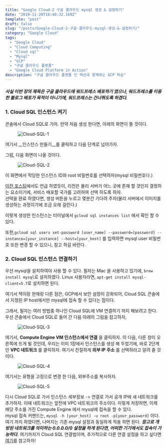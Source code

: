 ```yaml
---
title: "Google Cloud-2 구글 클라우드 mysql 생성 & 설정하기"
date: "2019-11-20T16:40:32.169Z"
template: "post"
draft: false
slug: "/posts/Google-Cloud-2-구글-클라우드-mysql-생성-&-설정하기/"
category: "Google Cloud"
tags:
  - "Google Cloud"
  - "Cloud Computing"
  - "Cloud sql"
  - "Mysql"
  - "GCP"
  - "구글 클라우드 플랫폼"
  - "Google Cloud Platform in Action"
description: "구글 클라우드 플랫폼 인 액션과 함께하는 GCP 학습"
---
```

#### *사실 이번 장의 제목은 구글 클라우드에 워드프레스 배포하기 였으나, 워드프레스를 이용한 블로그 배포가 목적이 아니기에, 워드프레스는 건너뛰도록 하겠다.*

### 1. Cloud SQL 인스턴스 켜기
콘솔에서 Cloud SQL로 가자. 만약 처음 생성 한다면, 아래의 화면이 뜰 것이다.</br>
<figure style="width:360px;">
    <img src="/imgs/Google-Cloud-2/Cloud-SQL-1.png" alt="Cloud-SQL-1">
</figure>

여기서 __인스턴스 만들기__를 클릭하고 다음 단계로 넘어가자. </br>

그럼, 다음 화면이 나올 것이다.
<figure style="width:360px;">
    <img src="/imgs/Google-Cloud-2/Cloud-SQL-2.png" alt="Cloud-SQL-2">
</figure>

이 화면에서 적당한 인스턴스 ID와 root 비밀번호를 선택하자(mysql 비밀번호다.)

[이전 포스팅](https://choiseungyoun.github.io/posts/Google-Cloud-1-인스턴스-생성하기/)에서도 언급 하였듯이, 리전은 물리 서버가 어느 곳에 존재 할 것인지 결정하는 요소이기에, 서비스 배포할 국가를 고려하여 선택 하도록 하자.</br>
선택을 완료 하였다면, 생성 버튼을 누르고 몇분간 기다려 주자(물리 서버에서 이미지를 생성하는 과정이기에 조금 오래 걸린다.)

이렇게 생성한 인스턴스는 터미널에서 `gcloud sql instances list` 에서 확인 할 수 있다.

또한,```gcloud sql users set-password [user_name]
--password=[password] --instance=[your_instance] --host=[your_host]``` 를 입력하면 mysql user 비밀번호 또한 변경 할 수 있으니, 참고 하길 바란다.

### 2. Cloud SQL 인스턴스 연결하기
우선 mysql을 설치하여야 사용 할 수 있다.
필자는 Mac 을 사용하고 있기에, `brew install mysql`로 설치하였다.
Linux 사용자라면, `apt-get install mysql-client=5.7`로 설치하면 된다.

여기서 책이랑 현재랑 다른 점은, GCP에서 보안 설정이 강화되어, Cloud SQL 콘솔에서 지정된 IP host에서만 mysql에 접속 할 수 있다는 점이다.

그래서, 필자는 여러 방법중 하나인 Cloud SQL에 VM 연결하기 까지 해보려고 한다. 우선 콘솔에서 Cloud SQL로 들어 간 다음 아래의 그림을 참고하자,

<figure style="width:480px;">
    <img src="/imgs/Google-Cloud-2/Cloud-SQL-3.png" alt="Cloud-SQL-3">
</figure>

여기서, __Compute Engine VM 인스턴스에서 연결__ 을 클릭하자.
이 다음, 다른 창이 오른쪽에 뜨게 될 것인데, 우리는 이미 1장에서 인스턴스를 생성 해 두었기에, 바로 2단계인 __VPC 네트워크__ 를 클릭하자.
여기서 친절하게 __외부 IP 주소__ 를 선택하라고 알려 줄 것이다.

<figure style="width:480px;">
    <img src="/imgs/Google-Cloud-2/Cloud-SQL-4.png" alt="Cloud-SQL-4">
</figure>

여기서는 유형을 고정으로 변경 한 다음, 외부주소를 복사하자.

<figure style="width:480px;">
    <img src="/imgs/Google-Cloud-2/Cloud-SQL-5.png" alt="Cloud-SQL-5">
</figure>

다시 Cloud SQL로 가서 인스턴스 세부정보 -> 연결로 가서 공개 IP에 새 네트워크를 추가하자. 이때 네트워크는 앞전에 VPC 네트워크의 주소이다.
이렇게 저장하면, 이제 해당 주소를 가진 Compute Engine 에서 mysql에 접속을 할 수 있다.</br>
mysql 접속 커맨드는,
`mysql -h [your_host] -u root -p[your_password]` 이다.
여기 까지 하였다면, 나머지는 기존 mysql 설정과 동일하게 적용 하면 된다.
*__참고로 개방된 네트워크를 의미하는 0.0.0.0/0 설정을 하게 된다면, 어떠한 기기에서도 접속이 가능하다.__*
여기까지가 Cloud SQL 연결법이며, 추가적으로 다른 연결 설정을 하고 싶다면 [여기](https://cloud.google.com/sql/docs/mysql/external-connection-methods?hl=ko&_ga=2.170452259.-2023315922.1572834985)를 참고하자!